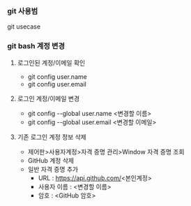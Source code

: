 ### git 사용범
git usecase

### git bash 계정 변경
1. 로그인된 계정/이메일 확인
    + git config user.name
    + git config user.email

2. 로그인 계정/이메일 변경
    * git config --global user.name <변경할 이름>
    * git config --global user.email <변경할 이메일>
  
3. 기존 로그인 계정 정보 삭제
    * 제어판>사용자계정>자격 증명 관리>Window 자격 증명 조회
    * GitHub 계정 삭제
    * 일반 자격 증명 추가
        - URL : https://api.github.com/<본인계정>
        - 사용자 이름 : <변경할 이름>
        - 암호 : <GitHub 암호>
 
